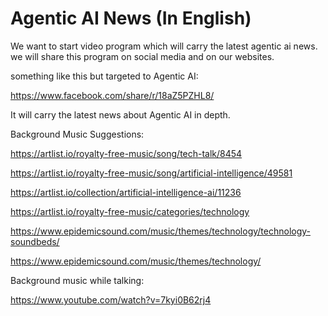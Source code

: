# Agentic AI News (In English)

We want to start video program which will carry the latest agentic ai news. we will share this program on social media and on our websites.

something like this but targeted to Agentic AI:

https://www.facebook.com/share/r/18aZ5PZHL8/

It will carry the latest news about Agentic AI in depth.


Background Music Suggestions:

https://artlist.io/royalty-free-music/song/tech-talk/8454

https://artlist.io/royalty-free-music/song/artificial-intelligence/49581

https://artlist.io/collection/artificial-intelligence-ai/11236

https://artlist.io/royalty-free-music/categories/technology

https://www.epidemicsound.com/music/themes/technology/technology-soundbeds/

https://www.epidemicsound.com/music/themes/technology/

Background music while talking:

https://www.youtube.com/watch?v=7kyi0B62rj4
